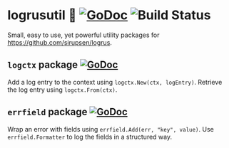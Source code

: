 # logrusutil :hammer: [![GoDoc](https://godoc.org/github.com/pellared/logrusutil?status.svg)](https://godoc.org/github.com/pellared/logrusutil) ![Build Status](https://github.com/pellared/logrusutil/workflows/build/badge.svg)

Small, easy to use, yet powerful utility packages for <https://github.com/sirupsen/logrus>.

## `logctx` package [![GoDoc](https://godoc.org/github.com/pellared/logrusutil/logctx?status.svg)](https://godoc.org/github.com/pellared/logrusutil/logctx)

Add a log entry to the context using `logctx.New(ctx, logEntry)`. Retrieve the log entry using `logctx.From(ctx)`.

## `errfield` package [![GoDoc](https://godoc.org/github.com/pellared/logrusutil/errfield?status.svg)](https://godoc.org/github.com/pellared/logrusutil/errfield)

Wrap an error with fields using `errfield.Add(err, "key", value)`. Use `errfield.Formatter` to log the fields in a structured way.
